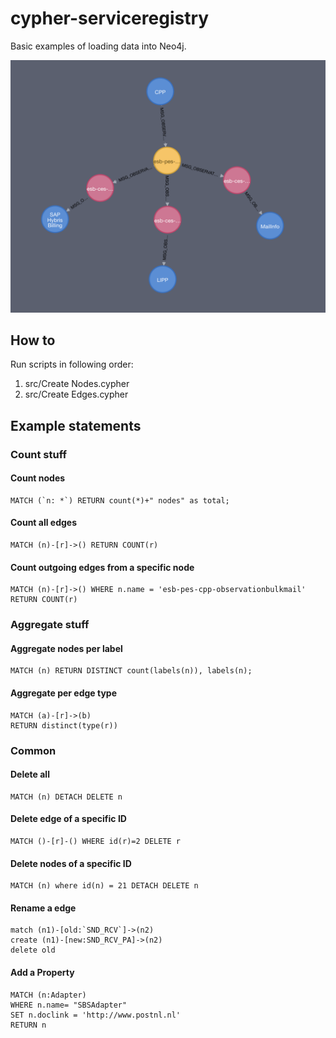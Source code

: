 # cypher-serviceregistry

Basic examples of loading data into Neo4j.

![Graph](graph.png)

## How to
Run scripts in following order:
1. src/Create Nodes.cypher
2. src/Create Edges.cypher

## Example statements

### Count stuff

#### Count nodes
```
MATCH (`n: *`) RETURN count(*)+" nodes" as total;
```
#### Count all edges
```
MATCH (n)-[r]->() RETURN COUNT(r)
```
#### Count outgoing edges from a specific node
```
MATCH (n)-[r]->() WHERE n.name = 'esb-pes-cpp-observationbulkmail' RETURN COUNT(r)
```
### Aggregate stuff

#### Aggregate nodes per label
```
MATCH (n) RETURN DISTINCT count(labels(n)), labels(n);
```

#### Aggregate per edge type
```
MATCH (a)-[r]->(b)
RETURN distinct(type(r))
```

### Common

#### Delete all
```
MATCH (n) DETACH DELETE n
```
#### Delete edge of a specific ID
```
MATCH ()-[r]-() WHERE id(r)=2 DELETE r
```
#### Delete nodes of a specific ID
```
MATCH (n) where id(n) = 21 DETACH DELETE n
```
#### Rename a edge
```
match (n1)-[old:`SND_RCV`]->(n2)
create (n1)-[new:SND_RCV_PA]->(n2)
delete old
```
#### Add a Property
```
MATCH (n:Adapter)
WHERE n.name= "SBSAdapter"
SET n.doclink = 'http://www.postnl.nl'
RETURN n
```

